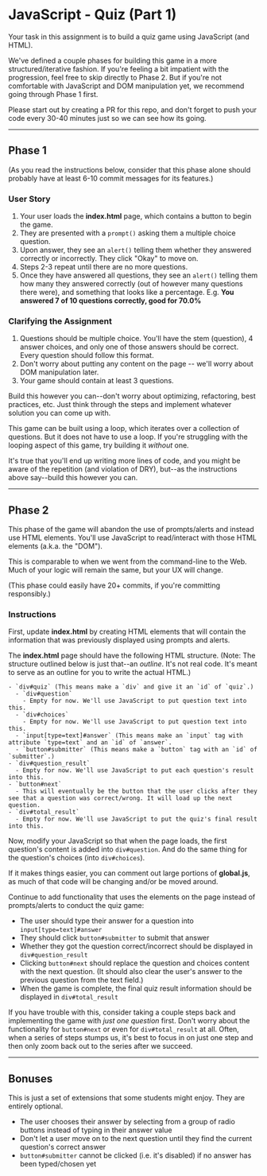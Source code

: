 # JavaScript - Quiz (Part 1)

Your task in this assignment is to build a quiz game using JavaScript (and HTML).

We've defined a couple phases for building this game in a more structured/iterative fashion. If you're feeling a bit impatient with the progression, feel free to skip directly to Phase 2. But if you're not comfortable with JavaScript and DOM manipulation yet, we recommend going through Phase 1 first.

Please start out by creating a PR for this repo, and don't forget to push your code every 30-40 minutes just so we can see how its going.

---

## Phase 1

(As you read the instructions below, consider that this phase alone should probably have at least 6-10 commit messages for its features.)

### User Story

1. Your user loads the **index.html** page, which contains a button to begin the game.
2. They are presented with a `prompt()` asking them a multiple choice question.
3. Upon answer, they see an `alert()` telling them whether they answered correctly or incorrectly. They click "Okay" to move on.
4. Steps 2-3 repeat until there are no more questions.
5. Once they have answered all questions, they see an `alert()` telling them how many they answered correctly (out of however many questions there were), and something that looks like a percentage. E.g. **You answered 7 of 10 questions correctly, good for 70.0%**

### Clarifying the Assignment

1. Questions should be multiple choice. You'll have the stem (question), 4 answer choices, and only one of those answers should be correct. Every question should follow this format.
2. Don't worry about putting any content on the page -- we'll worry about DOM manipulation later.
3. Your game should contain at least 3 questions.

Build this however you can--don't worry about optimizing, refactoring, best practices, etc. Just think through the steps and implement whatever solution you can come up with.

This game can be built using a loop, which iterates over a collection of questions. But it does not have to use a loop. If you're struggling with the looping aspect of this game, try building it _without_ one.

It's true that you'll end up writing more lines of code, and you might be aware of the repetition (and violation of DRY), but--as the instructions above say--build this however you can.

---

## Phase 2

This phase of the game will abandon the use of prompts/alerts and instead use HTML elements. You'll use JavaScript to read/interact with those HTML elements (a.k.a. the "DOM").

This is comparable to when we went from the command-line to the Web. Much of your logic will remain the same, but your UX will change.

(This phase could easily have 20+ commits, if you're committing responsibly.)

### Instructions

First, update **index.html** by creating HTML elements that will contain the information that was previously displayed using prompts and alerts.

The **index.html** page should have the following HTML structure. (Note: The structure outlined below is just that--an _outline_. It's not real code. It's meant to serve as an outline for you to write the actual HTML.)

```
- `div#quiz` (This means make a `div` and give it an `id` of `quiz`.)
  - `div#question`
    - Empty for now. We'll use JavaScript to put question text into this.
  - `div#choices`
    - Empty for now. We'll use JavaScript to put question text into this.
  - `input[type=text]#answer` (This means make an `input` tag with attribute `type=text` and an `id` of `answer`.
  - `button#submitter` (This means make a `button` tag with an `id` of `submitter`.)
- `div#question_result`
  - Empty for now. We'll use JavaScript to put each question's result into this.
- `button#next`
  - This will eventually be the button that the user clicks after they see that a question was correct/wrong. It will load up the next question.
- `div#total_result`
  - Empty for now. We'll use JavaScript to put the quiz's final result into this.
```

Now, modify your JavaScript so that when the page loads, the first question's content is added into `div#question`. And do the same thing for the question's choices (into `div#choices`).

If it makes things easier, you can comment out large portions of **global.js**, as much of that code will be changing and/or be moved around.

Continue to add functionality that uses the elements on the page instead of prompts/alerts to conduct the quiz game:

- The user should type their answer for a question into `input[type=text]#answer`
- They should click `button#submitter` to submit that answer
- Whether they got the question correct/incorrect should be displayed in `div#question_result`
- Clicking `button#next` should replace the question and choices content with the next question. (It should also clear the user's answer to the previous question from the text field.)
- When the game is complete, the final quiz result information should be displayed in `div#total_result`

If you have trouble with this, consider taking a couple steps back and implementing the game with _just one question_ first. Don't worry about the functionality for `button#next` or even for `div#total_result` at all. Often, when a series of steps stumps us, it's best to focus in on just one step and then only zoom back out to the series after we succeed.

---

## Bonuses

This is just a set of extensions that some students might enjoy. They are entirely optional.

- The user chooses their answer by selecting from a group of radio buttons instead of typing in their answer value
- Don't let a user move on to the next question until they find the current question's correct answer
- `button#submitter` cannot be clicked (i.e. it's disabled) if no answer has been typed/chosen yet